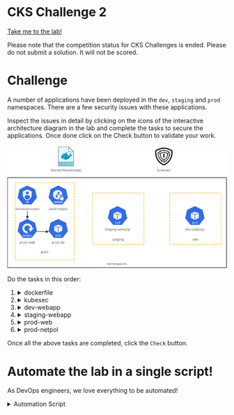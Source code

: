 # CKS Challenge 2

[Take me to the lab!](https://kodekloud.com/topic/lab-challenge-1/)

Please note that the competition status for CKS Challenges is ended. Please do not submit a solution. It will not be scored.

# Challenge

A number of applications have been deployed in the `dev`, `staging` and `prod` namespaces. There are a few security issues with these applications.

Inspect the issues in detail by clicking on the icons of the interactive architecture diagram in the lab and complete the tasks to secure the applications. Once done click on the Check button to validate your work.

![Diagram](../../images/challenge-2.png)

Do the tasks in this order:

1.  <details>
    <summary>dockerfile</summary>

    * Run as non root(instead, use correct application user)
    * Avoid exposing unnecessary ports
    * Avoid copying the `Dockerfile` and other unnecessary files and directories in to the image. Move the required files and directories (app.py, requirements.txt and the templates directory) to a subdirectory called `app` under `webapp` and update the COPY instruction in the `Dockerfile` accordingly.
    * Once the security issues are fixed, rebuild this image locally with the tag `kodekloud/webapp-color:stable`

    The first two subtasks involve cleaning the Dockerfile...

    ```bash
    cd /root/webapp
    vi Dockerfile
    ```

    Change the Dockerfile thus:

    1. We are asked to move the application to subdirectory `app`, so change to `COPY` instruction in anticipation of this

        ```
        COPY ./app/ /opt
        ```

    1. Run as non root

        A user has been created with `RUN adduser -D worker`, but we are not switching to it, but are instead switching to `root`.

        Change the line `USER root` to `USER worker`


    1. Avoid exposing unnecessary ports. We don't need port 22 (SSH) for the app, so delete the following lines

        ```
        ## Expose port 22
        EXPOSE 22
        ```

        Now save and exit `vi`

    1. Move the app and related files to a new subdirectory `app`

        ```bash
        mkdir app
        mv app.py app/
        mv requirements.txt app/
        mv templates app/
        ```

    1. Rebuild image

        ```bash
        docker build -t kodekloud/webapp-color:stable .
        ```

    1. Return to home directory

        ```bash
        cd ~
        ```

    </details>

1.  <details>
    <summary>kubesec</summary>

    * Fix issues with the '/root/dev-webapp.yaml' file which was used to deploy the 'dev-webapp' pod in the 'dev' namespace.
    * Redeploy the 'dev-webapp' pod once issues are fixed with the image 'kodekloud/webapp-color:stable'
    * Fix issues with the '/root/staging-webapp.yaml' file which was used to deploy the 'staging-webapp' pod in the 'staging' namespace.
    * Redeploy the 'staging-webapp' pod once issues are fixed with the image 'kodekloud/webapp-color:stable'

    <br/>
    When running `kubesec` we can use `jq` to extract the part of the JSON output that's relevant to identifying critical issues with the scanned manifest. Run without `| jq` and everything after to see the whole report.

    1. `dev-webapp.yaml`

        1.  ```bash
            kubesec scan /root/dev-webapp.yaml | jq '.[] | .scoring.critical'
            ```

            Note that `CapSysAdmin` and `AllowPrivilegeEscalation` are called out.

        1.  Edit the manifest:
            1. Remove the `SYS_ADMIN` capability
            1. Set `allowPrivilegeEscalation` to `false`
            1. Set the container's image to `kodekloud/webapp-color:stable` (which we built earlier)

        1.  Don't recreate the pod yet. There's more to do in the next stage.

    1. `staging-webapp.yaml`

        1.  ```bash
            kubesec scan /root/dev-webapp.yaml | jq '.[] | .scoring.critical'
            ```

        1.  Note that this has exactly the same issues as `dev-webapp.yaml`. Perform exactly the same steps as for `staging-webapp.yaml`.

    </details>

1.  <details>
    <summary>dev-webapp</summary>

    Ensure that the pod 'dev-webapp' is immutable:

    * This pod can be accessed using the 'kubectl exec' command. We want to make sure that this does not happen. Use a startupProbe to remove all shells before the container startup. Use 'initialDelaySeconds' and 'periodSeconds' of '5'. Hint: For this to work you would have to run the container as root!
    * Image used: 'kodekloud/webapp-color:stable' (We have already done this above)
    * Redeploy the pod as per the above recommendations and make sure that the application is up.

    1.  Check what shells are present in the container - shell commands are found in `/bin` directory and usually end with `sh`, e.g. `sh` itself, `bash` etc.

        ```
        kubectl exec -n dev dev-webapp -- ls /bin | grep sh
        ```

        Output:

        > ash<br/>fdflush<br/>sh

        `fdflush` isn't a shell, but the other two are. `ash` is a shell normally packaged with Alpine Linux.

    1. Create a startup probe according to the specification, and ensure the startup probe can run as root. Note that the probes aren't affected by the `USER` command in the Dockerfile.

        1. Edit `dev-webapp.yaml`
        1. Add the following under `securityContext`, if it is not already there

            ```yaml
            runAsUser: 0
            ```
        1. Insert the probe

        ```yaml
        startupProbe:
          exec:
            command:
            - rm
            - /bin/sh
            - /bin/ash
          initialDelaySeconds: 5
          periodSeconds: 5
        ```

    1. Now recreate the running pod with everything we changed in step 2 and this step

        ```
        kubectl replace -f dev-webapp.yaml --force
        ```

    </details>

1.  <details>
    <summary>staging-webapp</summary>

    Ensure that the pod 'dev-webapp' is immutable:

    * This pod can be accessed using the 'kubectl exec' command. We want to make sure that this does not happen. Use a startupProbe to remove all shells before the container startup. Use 'initialDelaySeconds' and 'periodSeconds' of '5'. Hint: For this to work you would have to run the container as root!
    * Image used: 'kodekloud/webapp-color:stable' (We have already done this above)
    * Redeploy the pod as per the above recommendations and make sure that the application is up.

    <br/>

    Follow the same steps as for `dev-webapp` above, adjust `staging-webapp.yaml` and recreate the pod.

    </details>

1.  <details>
    <summary>prod-web</summary>

    * The deployment has a secret hardcoded. Instead, create a secret called 'prod-db' for all the hardcoded values and consume the secret values as environment variables within the deployment.

    <br/>

    1.  Examine the deployment manifest to see what this secret is

        ```
        kubectl get deployment -n prod prod-web -o yaml
        ```

        We can see there are 3 environment variables with values.

    1.  Create a secret for these vars

        ```
        kubectl create secret generic prod-db -n prod \
            --from-literal DB_Host=prod-db \
            --from-literal DB_User=root \
            --from-literal DB_Password=paswrd
        ```

    1.  Edit the deployment and change the `env` section to get the values from the secret

        ```
        kubectl edit deployment -n prod prod-web
        ```

        Replace the `env` block with

        ```yaml
        envFrom:
        - secretRef:
            name: prod-db
        ```



    </details>

1.  <details>
    <summary>prod-netpol</summary>

    * Use a network policy called 'prod-netpol' that will only allow traffic only within the 'prod' namespace. All the traffic from other namespaces should be denied.

    <br/>

    Note that all namespaces have a predefined label `kubernetes.io/metadata.name` which is very useful when creating namespace-restricted network policies.

    ```yaml
    apiVersion: networking.k8s.io/v1
    kind: NetworkPolicy
    metadata:
      name: prod-netpol
      namespace: prod
    spec:
      podSelector: {}       # all pods in prod namespace
      policyTypes:
        - Ingress
      ingress:
        - from:
            - podSelector: {}                       # any pod
            - namespaceSelector:
                matchLabels:
                  kubernetes.io/metadata.name: prod  # only from prod namespace
        ```
    </details>

Once all the above tasks are completed, click the `Check` button.

# Automate the lab in a single script!

As DevOps engineers, we love everything to be automated!

<details>
<summary>Automation Script</summary>

Paste this entire script to the lab terminal, sit back and enjoy!<br/>
When the script completes, you can press the `Check` button and the lab will be complete!


```bash

{
start_time=$(date '+%s')

## Dockerfile
echo "Prep application for container"
cd ~/webapp
mkdir app
mv app.py app/
mv requirements.txt app/
mv templates app/

echo "Sanitizing Dockerfile"
cat <<EOF > prog.sed
s/COPY \./COPY .\/app/
/EXPOSE 22/d
s/USER root/USER worker/
EOF

sed -i -f prog.sed Dockerfile

docker build -t kodekloud/webapp-color:stable .

cd ~

## kubesec
# Run kubesec manually, need to remove cap SYS_ADMIN and allowPrivilegeEscalation
echo "Issues in dev-webapp.yaml"
kubesec scan /root/dev-webapp.yaml | jq '.[] | .scoring.critical'
echo "Issues in staging-webapp.yaml"
kubesec scan /root/staging-webapp.yaml | jq '.[] | .scoring.critical'

## Fix kubesec issues in the local files
echo "Fixing these files"
cat <<EOF > prog.sed
/SYS_ADMIN/d
/allowPrivilegeEscalation/d
EOF

sed -i -f prog.sed /root/dev-webapp.yaml
sed -i -f prog.sed /root/staging-webapp.yaml


## Staging

kubectl delete pod -n staging staging-webapp --grace-period 0 --force

cat <<EOF | kubectl create -f -
apiVersion: v1
kind: Pod
metadata:
  labels:
    name: staging-webapp
  name: staging-webapp
  namespace: staging
spec:
  nodeName: controlplane
  containers:
  - env:
    - name: APP_COLOR
      value: pink
    image: kodekloud/webapp-color:stable
    imagePullPolicy: IfNotPresent
    name: webapp-color
    resources: {}
    securityContext:
      capabilities:
        add:
        - NET_ADMIN
      runAsUser: 0
    startupProbe:
      exec:
        command:
        - rm
        - /bin/sh
        - /bin/ash
      initialDelaySeconds: 5
      periodSeconds: 5
EOF

kubectl wait pods -n staging -l name=staging-webapp --for condition=Ready --timeout=90s

## dev

kubectl delete pod -n dev dev-webapp --grace-period 0 --force

cat <<EOF | kubectl create -f -
apiVersion: v1
kind: Pod
metadata:
  labels:
    name: dev-webapp
  name: dev-webapp
  namespace: dev
spec:
  nodeName: controlplane
  containers:
  - env:
    - name: APP_COLOR
      value: darkblue
    image: kodekloud/webapp-color:stable
    imagePullPolicy: Never
    name: webapp-color
    resources: {}
    securityContext:
      capabilities:
        add:
        - NET_ADMIN
      runAsUser: 0
    startupProbe:
      exec:
        command:
        - rm
        - /bin/sh
        - /bin/ash
      initialDelaySeconds: 5
      periodSeconds: 5
EOF

kubectl wait pods -n dev -l name=dev-webapp --for condition=Ready --timeout=90s


# prod web
# Cheat to get pod name
pod=$(kubectl get pod -n prod  | grep prod-web | cut -d ' ' -f 1)
secrets=''
for secret in $(kubectl get po -n prod $pod -o json | jq -r '.spec.containers[0].env | .[] | [.name, .value] | @csv' | tr -d  '"' | tr ',' '=')
do
    secrets="$secrets --from-literal=$secret"
done

kubectl create secret generic prod-db -n prod $secrets

#delete env and replace with envFrom
kubectl patch deployment -n prod prod-web --type json \
  -p '[{"op": "remove", "path": "/spec/template/spec/containers/0/env"},{"op": "add", "path": "/spec/template/spec/containers/0/envFrom", "value": [{"secretRef":{"name": "prod-db"}}]}]'

# Wait for rollout
kubectl rollout status deployment -n prod prod-web --timeout=90s

## Prod netpol
cat <<EOF | kubectl create -f -
apiVersion: networking.k8s.io/v1
kind: NetworkPolicy
metadata:
  name: prod-netpol
  namespace: prod
spec:
  podSelector: {}
  policyTypes:
    - Ingress
  ingress:
    - from:
        - podSelector: {}
        - namespaceSelector:
            matchLabels:
              kubernetes.io/metadata.name: prod
EOF

end_time=$(date '+%s')
duration=$(( end_time - start_time ))
echo "Complete in ${duration}s"
}
```

</details>